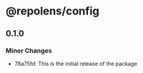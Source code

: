 # @repolens/config

## 0.1.0

### Minor Changes

- 78a75fd: This is the initial release of the package
